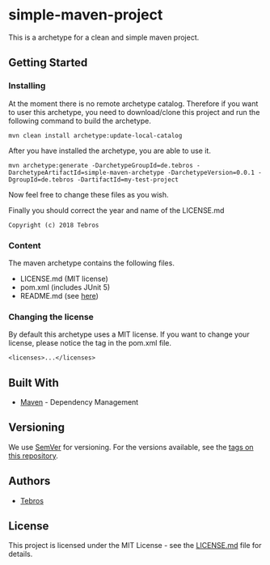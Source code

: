 # simple-maven-project

This is a archetype for a clean and simple maven project.

## Getting Started

### Installing

At the moment there is no remote archetype catalog. Therefore if you want to user this archetype, you need to download/clone this project and run the following command to build the archetype.

```
mvn clean install archetype:update-local-catalog
```

After you have installed the archetype, you are able to use it.

```
mvn archetype:generate -DarchetypeGroupId=de.tebros -DarchetypeArtifactId=simple-maven-archetype -DarchetypeVersion=0.0.1 -DgroupId=de.tebros -DartifactId=my-test-project
```

Now feel free to change these files as you wish.

Finally you should correct the year and name of the LICENSE.md

```
Copyright (c) 2018 Tebros
```

### Content

The maven archetype contains the following files.

* LICENSE.md (MIT license)
* pom.xml (includes JUnit 5)
* README.md (see [here](https://gist.github.com/PurpleBooth/109311bb0361f32d87a2))

### Changing the license

By default this archetype uses a MIT license. If you want to change your license, please notice the <licenses> tag in the pom.xml file.

```
<licenses>...</licenses>
```

## Built With

* [Maven](https://maven.apache.org/) - Dependency Management

## Versioning

We use [SemVer](http://semver.org/) for versioning. For the versions available, see the [tags on this repository](https://github.com/Tebros/maven-archetype-simple-project/tags). 

## Authors

* [Tebros](https://github.com/Tebros)

## License

This project is licensed under the MIT License - see the [LICENSE.md](LICENSE.md) file for details.
